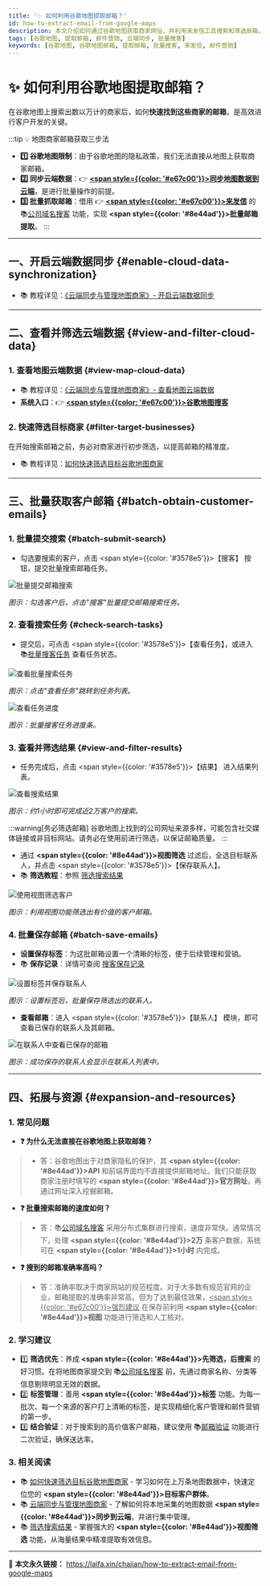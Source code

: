 ```yaml
---
title: '✨ 如何利用谷歌地图提取邮箱？'
id: how-to-extract-email-from-google-maps
description: 本文介绍如何通过谷歌地图获取商家网址，并利用来发信工具搜索和筛选邮箱，以便进行有效的邮件营销。
tags: [谷歌地图, 提取邮箱, 邮件营销, 云端同步, 批量搜客]
keywords: [谷歌地图, 谷歌地图邮箱, 提取邮箱, 批量搜客, 来发信, 邮件营销]
---
```


# ✨ 如何利用谷歌地图提取邮箱？

在谷歌地图上搜索出数以万计的商家后，如何**快速找到这些商家的邮箱**，是高效进行客户开发的关键。

:::tip 💡 地图商家邮箱获取三步法
- **1️⃣ 谷歌地图限制**：由于谷歌地图的隐私政策，我们无法直接从地图上获取商家邮箱。
- **2️⃣ 同步云端数据**：👉 [**<span style={{color: '#e67c00'}}>同步地图数据到云端</span>**](./cloud-synchronize-merchants-and-centralized-data-management)，是进行批量操作的前提。
- **3️⃣ 批量抓取邮箱**：借用 👉 [**<span style={{color: '#e67c00'}}>来发信</span>**](https://laifaxin.com) 的 📚[公司域名搜客](../zhinan/customer-website-search) 功能，实现 **<span style={{color: '#8e44ad'}}>批量邮箱提取</span>**。
:::

---

## 一、开启云端数据同步 {#enable-cloud-data-synchronization}

- 📚 教程详见：[《云端同步与管理地图商家》- 开启云端数据同步](./cloud-synchronize-merchants-and-centralized-data-management#enable-cloud-data-synchronization)

---

## 二、查看并筛选云端数据 {#view-and-filter-cloud-data}

### 1. 查看地图云端数据 {#view-map-cloud-data}

- 📚 教程详见：[《云端同步与管理地图商家》- 查看地图云端数据](./cloud-synchronize-merchants-and-centralized-data-management#view-map-cloud-data)
- **系统入口**：👉 [**<span style={{color: '#e67c00'}}>谷歌地图搜客</span>**](https://web.laifaxin.com/search/google-map)

### 2. 快速筛选目标商家 {#filter-target-businesses}

在开始搜索邮箱之前，务必对商家进行初步筛选，以提高邮箱的精准度。

- 📚 教程详见：[如何快速筛选目标谷歌地图商家](./how-to-quickly-filter-target-google-maps-businesses)

---

## 三、批量获取客户邮箱 {#batch-obtain-customer-emails}

### 1. 批量提交搜索 {#batch-submit-search}

- 勾选要搜索的客户，点击 <span style={{color: '#3578e5'}}>【搜客】</span> 按钮，提交批量搜索邮箱任务。

![批量提交邮箱搜索](https://cos.files.maozhishi.com/data/web/web-files/img/20240919202753.png)

_图示：勾选客户后，点击"搜客"批量提交邮箱搜索任务。_

### 2. 查看搜索任务 {#check-search-tasks}

- 提交后，可点击 <span style={{color: '#3578e5'}}>【查看任务】</span>，或进入 📚[批量搜客任务](../zhinan/bulk-search-task) 查看任务状态。

![查看批量搜索任务](https://cos.files.maozhishi.com/data/web/web-files/img/20240919202903.png)

_图示：点击"查看任务"跳转到任务列表。_

![查看任务进度](https://cos.files.maozhishi.com/data/web/web-files/img/20240919203018.png)

_图示：批量搜客任务进度条。_

### 3. 查看并筛选结果 {#view-and-filter-results}

- 任务完成后，点击 <span style={{color: '#3578e5'}}>【结果】</span> 进入结果列表。

![查看搜索结果](https://cos.files.maozhishi.com/data/web/web-files/img/20240919221112.png)

_图示：约1小时即可完成近2万客户的搜索。_

:::warning[务必筛选邮箱]
谷歌地图上找到的公司网址来源多样，可能包含社交媒体链接或非目标网站。请务必在使用前进行筛选，以保证邮箱质量。
:::

- 通过 **<span style={{color: '#8e44ad'}}>视图筛选</span>** 过滤后，全选目标联系人，并点击 <span style={{color: '#3578e5'}}>【保存联系人】</span>。
- 📚 **筛选教程**：参照 [筛选搜索结果](../zhinan/filter-search-results)

![使用视图筛选客户](https://cos.files.maozhishi.com/data/web/web-files/img/20240819173657.png)

_图示：利用视图功能筛选出有价值的客户邮箱。_

### 4. 批量保存邮箱 {#batch-save-emails}

- **设置保存标签**：为这批邮箱设置一个清晰的标签，便于后续管理和营销。
- 📚 **保存记录**：详情可查阅 [搜客保存记录](../zhinan/search-save-records)

![设置标签并保存联系人](https://cos.files.maozhishi.com/data/web/web-files/img/20240819174114.png)

_图示：设置标签后，批量保存筛选出的联系人。_

- **查看邮箱**：进入 <span style={{color: '#3578e5'}}>【联系人】</span> 模块，即可查看已保存的联系人及其邮箱。

![在联系人中查看已保存的邮箱](https://cos.files.maozhishi.com/data/web/web-files/img/20240819174255.png)

_图示：成功保存的联系人会显示在联系人列表中。_

---

## 四、拓展与资源 {#expansion-and-resources}

### 1. 常见问题

- **❓ 为什么无法直接在谷歌地图上获取邮箱？**
> - 答：谷歌地图出于对商家隐私的保护，其 **<span style={{color: '#8e44ad'}}>API</span>** 和前端界面均不直接提供邮箱地址。我们只能获取商家注册时填写的 **<span style={{color: '#8e44ad'}}>官方网址</span>**，再通过网址深入挖掘邮箱。

- **❓ 批量搜索邮箱的速度如何？**
> - 答：📚[公司域名搜客](../zhinan/customer-website-search) 采用分布式集群进行搜索，速度非常快。通常情况下，处理 **<span style={{color: '#8e44ad'}}>2万</span>** 条客户数据，系统可在 **<span style={{color: '#8e44ad'}}>1小时</span>** 内完成。

- **❓ 搜到的邮箱准确率高吗？**
> - 答：准确率取决于商家网站的规范程度。对于大多数有规范官网的企业，邮箱提取的准确率非常高。但为了达到最佳效果，<u><span style={{color: '#e67c00'}}>强烈建议</span></u> 在保存前利用 **<span style={{color: '#8e44ad'}}>视图</span>** 功能进行筛选和人工核对。

### 2. 学习建议

- 1️⃣ **筛选优先**：养成 **<span style={{color: '#8e44ad'}}>先筛选，后搜索</span>** 的好习惯。在将地图商家提交到 📚[公司域名搜客](../zhinan/customer-website-search) 前，先通过商家名称、分类等信息剔除明显无效的数据。
- 2️⃣ **标签管理**：善用 **<span style={{color: '#8e44ad'}}>标签</span>** 功能。为每一批次、每一个来源的客户打上清晰的标签，是实现精细化客户管理和邮件营销的第一步。
- 3️⃣ **结合验证**：对于搜索到的高价值客户邮箱，建议使用 📚[邮箱验证](../zhinan/email-verification) 功能进行二次验证，确保送达率。

### 3. 相关阅读

- 📚 [如何快速筛选目标谷歌地图商家](./how-to-quickly-filter-target-google-maps-businesses) - 学习如何在上万条地图数据中，快速定位您的 **<span style={{color: '#8e44ad'}}>目标客户群体</span>**。
- 📚 [云端同步与管理地图商家](./cloud-synchronize-merchants-and-centralized-data-management) - 了解如何将本地采集的地图数据 **<span style={{color: '#8e44ad'}}>同步到云端</span>**，并进行集中管理。
- 📚 [筛选搜索结果](../zhinan/filter-search-results) - 掌握强大的 **<span style={{color: '#8e44ad'}}>视图筛选</span>** 功能，从海量结果中精准提取有效信息。

---

🔗 **本文永久链接：** https://laifa.xin/chajian/how-to-extract-email-from-google-maps
